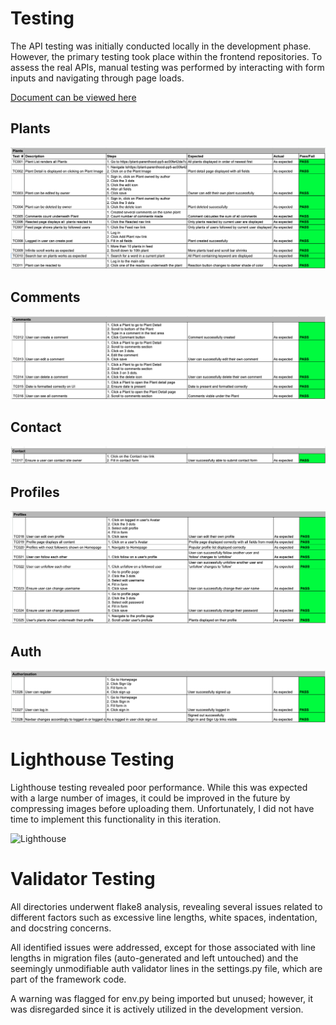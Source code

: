 # Testing

The API testing was initially conducted locally in the development phase. However, the primary testing took place within the frontend repositories. To assess the real APIs, manual testing was performed by interacting with form inputs and navigating through page loads.

[Document can be viewed here](https://docs.google.com/spreadsheets/d/1Avdya5IaWtNDT0rXZPDBBcYJwow3CueCoUn-AFmWIbU/edit#gid=0)

## Plants

![Posts](https://github.com/AlessandroRossi87/pp-api/blob/main/readmefiles/plantstests.png)

## Comments

![Comments](https://github.com/AlessandroRossi87/pp-api/blob/main/readmefiles/commentstests.png)

## Contact

![Contact](https://github.com/AlessandroRossi87/pp-api/blob/main/readmefiles/contacttests.png)

## Profiles

![Profiles](https://github.com/AlessandroRossi87/pp-api/blob/main/readmefiles/profiletests.png)

## Auth

![Auth](https://github.com/AlessandroRossi87/pp-api/blob/main/readmefiles/authtests.png)

# Lighthouse Testing

Lighthouse testing revealed poor performance. While this was expected with a large number of images, it could be improved in the future by compressing images before uploading them. Unfortunately, I did not have time to implement this functionality in this iteration.

![Lighthouse]()

# Validator Testing

All directories underwent flake8 analysis, revealing several issues related to different factors such as excessive line lengths, white spaces, indentation, and docstring concerns.

All identified issues were addressed, except for those associated with line lengths in migration files (auto-generated and left untouched) and the seemingly unmodifiable auth validator lines in the settings.py file, which are part of the framework code.

A warning was flagged for env.py being imported but unused; however, it was disregarded since it is actively utilized in the development version.

